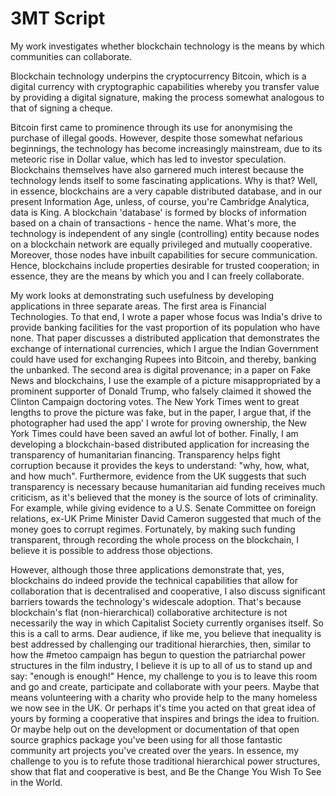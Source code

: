 # 3MT Script

My work investigates whether blockchain technology is the means by which communities can collaborate.

Blockchain technology underpins the cryptocurrency Bitcoin, which is a digital currency with cryptographic capabilities whereby you transfer value by providing a digital signature, making the process somewhat analogous to that of signing a cheque.

Bitcoin first came to prominence through its use for anonymising the purchase of illegal goods. However, despite those somewhat nefarious beginnings, the technology has become increasingly mainstream, due to its meteoric rise in Dollar value, which has led to investor speculation. Blockchains themselves have also garnered much interest because the technology lends itself to some fascinating applications. Why is that? Well, in essence, blockchains are a very capable distributed database, and in our present Information Age, unless, of course, you're Cambridge Analytica, data is King. A blockchain 'database' is formed by blocks of information based on a chain of transactions - hence the name. What's more, the technology is independent of any single (controlling) entity because nodes on a blockchain network are equally privileged and mutually cooperative. Moreover, those nodes have inbuilt capabilities for secure communication. Hence, blockchains include properties desirable for trusted cooperation; in essence, they are the means by which you and I can freely collaborate.

My work looks at demonstrating such usefulness by developing applications in three separate areas. The first area is Financial Technologies. To that end, I wrote a paper whose focus was India's drive to provide banking facilities for the vast proportion of its population who have none. That paper discusses a distributed application that demonstrates the exchange of international currencies, which I argue the Indian Government could have used for exchanging Rupees into Bitcoin, and thereby, banking the unbanked. The second area is digital provenance; in a paper on Fake News and blockchains, I use the example of a picture misappropriated by a prominent supporter of Donald Trump, who falsely claimed it showed the Clinton Campaign doctoring votes. The New York Times went to great lengths to prove the picture was fake, but in the paper, I argue that, if the photographer had used the app' I wrote for proving ownership, the New York Times could have been saved an awful lot of bother. Finally, I am developing a blockchain-based distributed application for increasing the transparency of humanitarian financing. Transparency helps fight corruption because it provides the keys to understand: "why, how, what, and how much". Furthermore, evidence from the UK suggests that such transparency is necessary because humanitarian aid funding receives much criticism, as it's believed that the money is the source of lots of criminality. For example, while giving evidence to a U.S. Senate Committee on foreign relations, ex-UK Prime Minister David Cameron suggested that much of the money goes to corrupt regimes. Fortunately, by making such funding transparent, through recording the whole process on the blockchain, I believe it is possible to address those objections.

However, although those three applications demonstrate that, yes, blockchains do indeed provide the technical capabilities that allow for collaboration that is decentralised and cooperative, I also discuss significant barriers towards the technology's widescale adoption. That's because blockchain's flat (non-hierarchical) collaborative architecture is not necessarily the way in which Capitalist Society currently organises itself. So this is a call to arms. Dear audience, if like me, you believe that inequality is best addressed by challenging our traditional hierarchies, then, similar to how the #metoo campaign has begun to question the patriarchal power structures in the film industry, I believe it is up to all of us to stand up and say: "enough is enough!" Hence, my challenge to you is to leave this room and go and create, participate and collaborate with your peers. Maybe that means volunteering with a charity who provide help to the many homeless we now see in the UK. Or perhaps it's time you acted on that great idea of yours by forming a cooperative that inspires and brings the idea to fruition. Or maybe help out on the development or documentation of that open source graphics package you've been using for all those fantastic community art projects you've created over the years. In essence, my challenge to you is to refute those traditional hierarchical power structures, show that flat and cooperative is best, and Be the Change You Wish To See in the World.      
